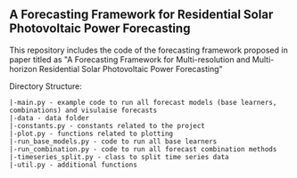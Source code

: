 ## A Forecasting Framework for Residential Solar Photovoltaic Power Forecasting


This repository includes the code of the forecasting framework proposed in paper titled as "A Forecasting Framework for Multi-resolution and Multi-horizon Residential Solar Photovoltaic Power Forecasting"

Directory Structure:
```
|-main.py - example code to run all forecast models (base learners, combinations) and visulaise forecasts
|-data - data folder
|-constants.py - constants related to the project
|-plot.py - functions related to plotting
|-run_base_models.py - code to run all base learners
|-run_combination.py - code to run all forecast combination methods
|-timeseries_split.py - class to split time series data
|-util.py - additional functions
```